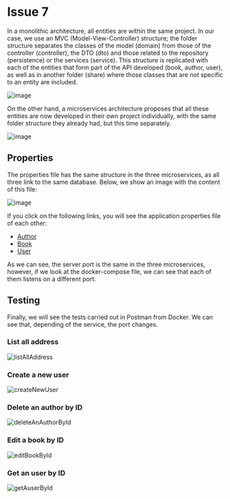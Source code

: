# Issue 7
In a monolithic architecture, all entities are within the same project. In our case, we use an MVC (Model-View-Controller) structure; the folder structure separates the classes of the model (domain) from those of the controller (controller), the DTO (dto) and those related to the repository (persistence) or the services (service).
This structure is replicated with each of the entities that form part of the API developed (book, author, user), as well as in another folder (share) where those classes that are not specific to an entity are included.

![image](https://user-images.githubusercontent.com/58866375/216818408-40481c87-458f-452b-a5c4-048773d14993.png)

On the other hand, a microservices architecture proposes that all these entities are now developed in their own project individually, with the same folder structure they already had, but this time separately.

![image](https://user-images.githubusercontent.com/58866375/216818422-e1349ed3-ddf5-4136-b3fa-70fae6f3ce2c.png)

## Properties
The properties file has the same structure in the three microservices, as all three link to the same database. Below, we show an image with the content of this file:

![image](https://user-images.githubusercontent.com/58866375/216818065-82e809e4-65cd-4417-80b5-83f216fd66cc.png)

If you click on the following links, you will see the application properties file of each other:
- [Author](https://github.com/info-iesvi/2223_proyectopsp-equipo2/blob/main/ISARA-microservices/author/src/main/resources/application.properties)
- [Book](https://github.com/info-iesvi/2223_proyectopsp-equipo2/blob/main/ISARA-microservices/book/src/main/resources/application.properties)
- [User](https://github.com/info-iesvi/2223_proyectopsp-equipo2/blob/main/ISARA-microservices/user/src/main/resources/application.properties)

As we can see, the server port is the same in the three microservices, however, if we look at the docker-compose file, we can see that each of them listens on a different port.

## Testing
Finally, we will see the tests carried out in Postman from Docker. We can see that, depending of the service, the port changes.

### List all address
![listAllAddress](https://user-images.githubusercontent.com/58866375/216816683-632840b8-fea0-4592-8f8b-373f64697220.PNG)

### Create a new user
![createNewUser](https://user-images.githubusercontent.com/58866375/216816685-b89ffcab-d19a-4f0f-8724-de61a226da1b.PNG)

### Delete an author by ID
![deleteAnAuthorById](https://user-images.githubusercontent.com/58866375/216816691-93e09186-300a-44ae-8ef5-9a0a3ddf81de.PNG)

### Edit a book by ID
![editBookById](https://user-images.githubusercontent.com/58866375/216816702-59cbc999-f994-481b-aac5-543a2efd4457.PNG)

### Get an user by ID
![getAuserById](https://user-images.githubusercontent.com/58866375/216816711-561fa557-a074-4b8a-9985-64465b40421e.PNG)
